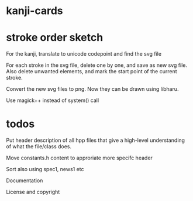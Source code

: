 
# kanji-cards

# stroke order sketch

For the kanji, translate to unicode codepoint and find the svg file

For each stroke in the svg file, delete one by one, and save as new svg file. Also delete unwanted elements, and mark the start point of the current stroke.

Convert the new svg files to png. Now they can be drawn using libharu.

Use magick++ instead of system() call

# todos

Put header description of all hpp files that give a high-level understanding of what the file/class does.

Move constants.h content to approriate more specifc header

Sort also using spec1, news1 etc

Documentation

License and copyright
